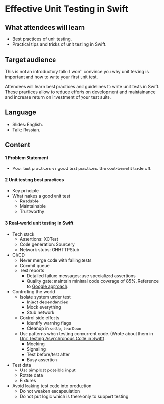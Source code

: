 
# Effective Unit Testing in Swift

## What attendees will learn

- Best practices of unit testing.
- Practical tips and tricks of unit testing in Swift.

## Target audience

This is not an introductory talk: I won't convince you why unit testing is important and how to write your first unit test.

Attendees will learn best practices and guidelines to write unit tests in Swift. These practices allow to reduce efforts on development and maintainance and increase return on investment of your test suite.

## Language

- Slides: English.  
- Talk: Russian.

## Content

#### 1 Problem Statement

- Poor test practices vs good test practices: the cost-benefit trade off.

#### 2 Unit testing best practices

- Key principle
- What makes a good unit test
  - Readable
  - Maintainable
  - Trustworthy
    
#### 3 Real-world unit testing in Swift

- Tech stack
  - Assertions: XCTest
  - Code generation: Sourcery
  - Network stubs: OHHTTPStub
- CI/CD
  - Never merge code with failing tests
  - Commit queue
  - Test reports
    - Detailed failure messages: use specialized assertions
    - Quality gate: maintain minimal code coverage of 85%. Reference to [Google approach](https://docs.google.com/presentation/d/1god5fDDd1aP6PwhPodOnAZSPpD80lqYDrHhuhyD7Tvg/edit#slide=id.g3f5c82004_99_130). 
- Controlling the world
  - Isolate system under test
    - Inject dependencies
    - Mock everything
    - Stub network
  - Control side effects
    - Identify warning flags
    - Cleanup in `setUp`, `tearDown`
  - Use patterns when testing concurrent code. (Wrote about them in [Unit Testing Asynchronous Code in Swift](https://www.vadimbulavin.com/unit-testing-async-code-in-swift/)).
    - Mocking
    - Signaling
    - Test before/test after
    - Busy assertion
- Test data
  - Use simplest possible input
  - Rotate data
  - Fixtures
- Avoid leaking test code into production
  - Do not weaken encapsulation
  - Do not put logic which is there only to support testing

